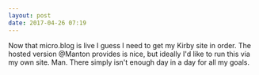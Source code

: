 ```yaml
---
layout: post
date: 2017-04-26 07:19
---
```

Now that micro.blog is live I guess I need to get my Kirby site in order. The hosted version @Manton provides is nice, but ideally I'd like to run this via my own site. Man. There simply isn't enough day in a day for all my goals.
